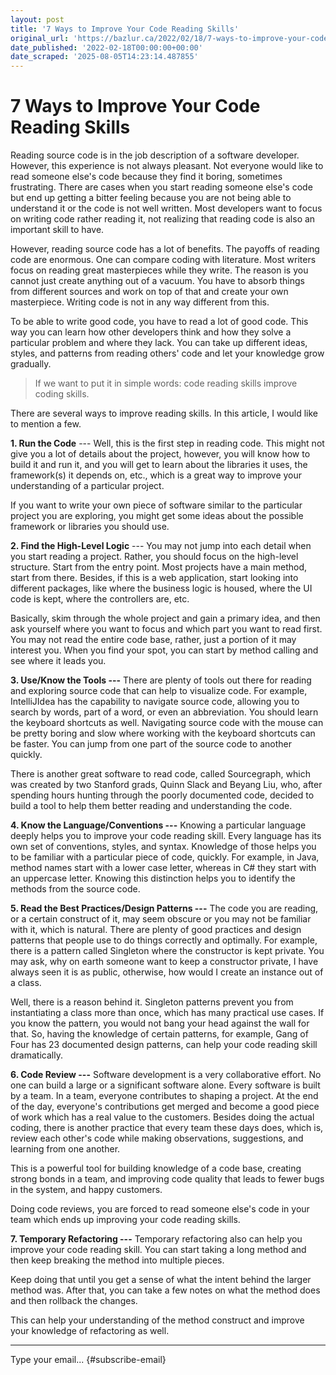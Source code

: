 ```yaml
---
layout: post
title: '7 Ways to Improve Your Code Reading Skills'
original_url: 'https://bazlur.ca/2022/02/18/7-ways-to-improve-your-code-reading-skills/'
date_published: '2022-02-18T00:00:00+00:00'
date_scraped: '2025-08-05T14:23:14.487855'
---
```


7 Ways to Improve Your Code Reading Skills
==========================================

Reading source code is in the job description of a software developer. However, this experience is not always pleasant. Not everyone would like to read someone else's code because they find it boring, sometimes frustrating. There are cases when you start reading someone else's code but end up getting a bitter feeling because you are not being able to understand it or the code is not well written. Most developers want to focus on writing code rather reading it, not realizing that reading code is also an important skill to have.

However, reading source code has a lot of benefits. The payoffs of reading code are enormous. One can compare coding with literature. Most writers focus on reading great masterpieces while they write. The reason is you cannot just create anything out of a vacuum. You have to absorb things from different sources and work on top of that and create your own masterpiece. Writing code is not in any way different from this.

To be able to write good code, you have to read a lot of good code. This way you can learn how other developers think and how they solve a particular problem and where they lack. You can take up different ideas, styles, and patterns from reading others' code and let your knowledge grow gradually.
> If we want to put it in simple words: code reading skills improve coding skills.

There are several ways to improve reading skills. In this article, I would like to mention a few.

**1. Run the Code** --- Well, this is the first step in reading code. This might not give you a lot of details about the project, however, you will know how to build it and run it, and you will get to learn about the libraries it uses, the framework(s) it depends on, etc., which is a great way to improve your understanding of a particular project.

If you want to write your own piece of software similar to the particular project you are exploring, you might get some ideas about the possible framework or libraries you should use.

**2. Find the High-Level Logic** --- You may not jump into each detail when you start reading a project. Rather, you should focus on the high-level structure. Start from the entry point. Most projects have a main method, start from there. Besides, if this is a web application, start looking into different packages, like where the business logic is housed, where the UI code is kept, where the controllers are, etc.

Basically, skim through the whole project and gain a primary idea, and then ask yourself where you want to focus and which part you want to read first. You may not read the entire code base, rather, just a portion of it may interest you. When you find your spot, you can start by method calling and see where it leads you.

**3. Use/Know the Tools ---** There are plenty of tools out there for reading and exploring source code that can help to visualize code. For example, IntelliJIdea has the capability to navigate source code, allowing you to search by words, part of a word, or even an abbreviation. You should learn the keyboard shortcuts as well. Navigating source code with the mouse can be pretty boring and slow where working with the keyboard shortcuts can be faster. You can jump from one part of the source code to another quickly.

There is another great software to read code, called Sourcegraph, which was created by two Stanford grads, Quinn Slack and Beyang Liu, who, after spending hours hunting through the poorly documented code, decided to build a tool to help them better reading and understanding the code.

**4. Know the Language/Conventions ---** Knowing a particular language deeply helps you to improve your code reading skill. Every language has its own set of conventions, styles, and syntax. Knowledge of those helps you to be familiar with a particular piece of code, quickly. For example, in Java, method names start with a lower case letter, whereas in C# they start with an uppercase letter. Knowing this distinction helps you to identify the methods from the source code.

**5. Read the Best Practices/Design Patterns ---** The code you are reading, or a certain construct of it, may seem obscure or you may not be familiar with it, which is natural. There are plenty of good practices and design patterns that people use to do things correctly and optimally. For example, there is a pattern called Singleton where the constructor is kept private. You may ask, why on earth someone want to keep a constructor private, I have always seen it is as public, otherwise, how would I create an instance out of a class.

Well, there is a reason behind it. Singleton patterns prevent you from instantiating a class more than once, which has many practical use cases. If you know the pattern, you would not bang your head against the wall for that. So, having the knowledge of certain patterns, for example, Gang of Four has 23 documented design patterns, can help your code reading skill dramatically.

**6. Code Review ---** Software development is a very collaborative effort. No one can build a large or a significant software alone. Every software is built by a team. In a team, everyone contributes to shaping a project. At the end of the day, everyone's contributions get merged and become a good piece of work which has a real value to the customers. Besides doing the actual coding, there is another practice that every team these days does, which is, review each other's code while making observations, suggestions, and learning from one another.

This is a powerful tool for building knowledge of a code base, creating strong bonds in a team, and improving code quality that leads to fewer bugs in the system, and happy customers.

Doing code reviews, you are forced to read someone else's code in your team which ends up improving your code reading skills.

**7. Temporary Refactoring ---** Temporary refactoring also can help you improve your code reading skill. You can start taking a long method and then keep breaking the method into multiple pieces.

Keep doing that until you get a sense of what the intent behind the larger method was. After that, you can take a few notes on what the method does and then rollback the changes.

This can help your understanding of the method construct and improve your knowledge of refactoring as well.  

*** ** * ** ***

Type your email... {#subscribe-email}

